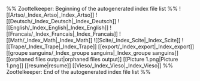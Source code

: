 %% Zoottelkeeper: Beginning of the autogenerated index file list  %%
 ![[Artso/_Index_Artso|_Index_Artso]]
 ![[Deutsch/_Index_Deutsch|_Index_Deutsch]]
 ![[English/_Index_English|_Index_English]]
 ![[Francais/_Index_Francais|_Index_Francais]]
 ![[Math/_Index_Math|_Index_Math]]
 ![[Scite/_Index_Scite|_Index_Scite]]
 ![[Trape/_Index_Trape|_Index_Trape]]
 [[export/_Index_export|_Index_export]]
 [[groupe sanguins/_Index_groupe sanguins|_Index_groupe sanguins]]
 [[orphaned files output|orphaned files output]]
 [[Picture 1.png|Picture 1.png]]
 [[resume|resume]]
 [[Vieso/_Index_Vieso|_Index_Vieso]]
%% Zoottelkeeper: End of the autogenerated index file list  %%
